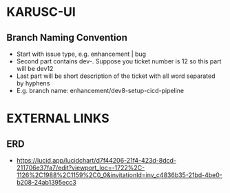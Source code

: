 # KARUSC-UI
## Branch Naming Convention
- Start with issue type, e.g. enhancement | bug
- Second part contains dev-<ticket-number>. Suppose you ticket number is 12 so this part will be dev12
- Last part will be short description of the ticket with all word separated by hyphens
- E.g. branch name: enhancement/dev8-setup-cicd-pipeline

# EXTERNAL LINKS
## ERD
- https://lucid.app/lucidchart/d7f44206-21f4-423d-8dcd-211706e37fa7/edit?viewport_loc=-1722%2C-1126%2C1988%2C1159%2C0_0&invitationId=inv_c4836b35-21bd-4be0-b208-24ab1395ecc3